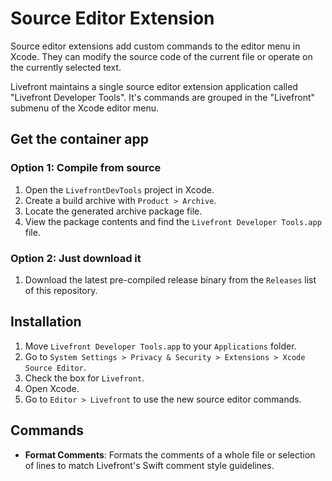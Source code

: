 # Source Editor Extension

Source editor extensions add custom commands to the editor menu in Xcode. They can modify the source
code of the current file or operate on the currently selected text.

Livefront maintains a single source editor extension application called "Livefront Developer Tools".
It's commands are grouped in the "Livefront" submenu of the Xcode editor menu.

## Get the container app
### Option 1: Compile from source
1. Open the `LivefrontDevTools` project in Xcode.
2. Create a build archive with `Product > Archive`.
3. Locate the generated archive package file.
4. View the package contents and find the `Livefront Developer Tools.app` file.
### Option 2: Just download it
1. Download the latest pre-compiled release binary from the `Releases` list of this repository.

## Installation
1. Move `Livefront Developer Tools.app` to your `Applications` folder.
2. Go to `System Settings > Privacy & Security > Extensions > Xcode Source Editor`.
3. Check the box for `Livefront`.
4. Open Xcode.
5. Go to `Editor > Livefront` to use the new source editor commands.

## Commands
- **Format Comments**: Formats the comments of a whole file or selection of lines to match Livefront's Swift comment style guidelines. 
